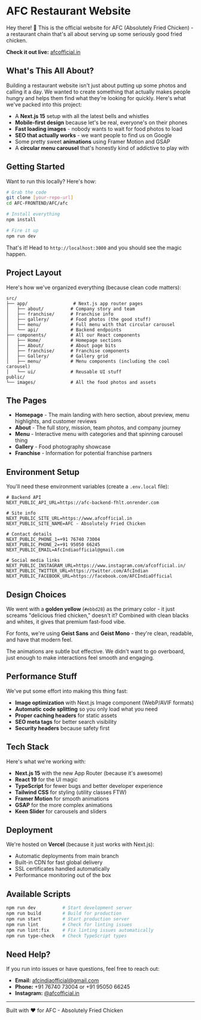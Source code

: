 # AFC Restaurant Website

Hey there! 👋 This is the official website for AFC (Absolutely Fried Chicken) - a restaurant chain that's all about serving up some seriously good fried chicken.

**Check it out live:** [afcofficial.in](https://www.afcofficial.in)

## What's This All About?

Building a restaurant website isn't just about putting up some photos and calling it a day. We wanted to create something that actually makes people hungry and helps them find what they're looking for quickly. Here's what we've packed into this project:

- A **Next.js 15** setup with all the latest bells and whistles
- **Mobile-first design** because let's be real, everyone's on their phones
- **Fast loading images** - nobody wants to wait for food photos to load
- **SEO that actually works** - we want people to find us on Google
- Some pretty sweet **animations** using Framer Motion and GSAP
- A **circular menu carousel** that's honestly kind of addictive to play with

## Getting Started

Want to run this locally? Here's how:

```bash
# Grab the code
git clone [your-repo-url]
cd AFC-FRONTEND/AFC/afc

# Install everything
npm install

# Fire it up
npm run dev
```

That's it! Head to `http://localhost:3000` and you should see the magic happen.

## Project Layout

Here's how we've organized everything (because clean code matters):

```
src/
├── app/                 # Next.js app router pages
│   ├── about/          # Company story and team
│   ├── franchise/      # Franchise info
│   ├── gallery/        # Food photos (the good stuff)
│   ├── menu/           # Full menu with that circular carousel
│   └── api/            # Backend endpoints
├── components/         # All our React components
│   ├── Home/           # Homepage sections
│   ├── About/          # About page bits
│   ├── franchise/      # Franchise components
│   ├── Gallery/        # Gallery grid
│   ├── menu/           # Menu components (including the cool carousel)
│   └── ui/             # Reusable UI stuff
public/
└── images/             # All the food photos and assets
```

## The Pages

- **Homepage** - The main landing with hero section, about preview, menu highlights, and customer reviews
- **About** - The full story, mission, team photos, and company journey
- **Menu** - Interactive menu with categories and that spinning carousel thing
- **Gallery** - Food photography showcase
- **Franchise** - Information for potential franchise partners

## Environment Setup

You'll need these environment variables (create a `.env.local` file):

```env
# Backend API
NEXT_PUBLIC_API_URL=https://afc-backend-fhlt.onrender.com

# Site info
NEXT_PUBLIC_SITE_URL=https://www.afcofficial.in
NEXT_PUBLIC_SITE_NAME=AFC - Absolutely Fried Chicken

# Contact details
NEXT_PUBLIC_PHONE_1=+91 76740 73004
NEXT_PUBLIC_PHONE_2=+91 95050 66245
NEXT_PUBLIC_EMAIL=AfcIndiaofficial@gmail.com

# Social media links
NEXT_PUBLIC_INSTAGRAM_URL=https://www.instagram.com/afcofficial.in/
NEXT_PUBLIC_TWITTER_URL=https://twitter.com/AfcIndian
NEXT_PUBLIC_FACEBOOK_URL=https://facebook.com/AFCIndiaOfficial
```

## Design Choices

We went with a **golden yellow** (`#ebbd28`) as the primary color - it just screams "delicious fried chicken," doesn't it? Combined with clean blacks and whites, it gives that premium fast-food vibe.

For fonts, we're using **Geist Sans** and **Geist Mono** - they're clean, readable, and have that modern feel.

The animations are subtle but effective. We didn't want to go overboard, just enough to make interactions feel smooth and engaging.

## Performance Stuff

We've put some effort into making this thing fast:

- **Image optimization** with Next.js Image component (WebP/AVIF formats)
- **Automatic code splitting** so you only load what you need
- **Proper caching headers** for static assets
- **SEO meta tags** for better search visibility
- **Security headers** because safety first

## Tech Stack

Here's what we're working with:

- **Next.js 15** with the new App Router (because it's awesome)
- **React 19** for the UI magic
- **TypeScript** for fewer bugs and better developer experience
- **Tailwind CSS** for styling (utility classes FTW)
- **Framer Motion** for smooth animations
- **GSAP** for the more complex animations
- **Keen Slider** for carousels and sliders

## Deployment

We're hosted on **Vercel** (because it just works with Next.js):
- Automatic deployments from main branch
- Built-in CDN for fast global delivery
- SSL certificates handled automatically
- Performance monitoring out of the box

## Available Scripts

```bash
npm run dev          # Start development server
npm run build        # Build for production
npm run start        # Start production server
npm run lint         # Check for linting issues
npm run lint:fix     # Fix linting issues automatically
npm run type-check   # Check TypeScript types
```

## Need Help?

If you run into issues or have questions, feel free to reach out:

- **Email:** afcindiaofficial@gmail.com
- **Phone:** +91 76740 73004 or +91 95050 66245
- **Instagram:** [@afcofficial.in](https://www.instagram.com/afcofficial.in/)

---

Built with ❤️ for AFC - Absolutely Fried Chicken
